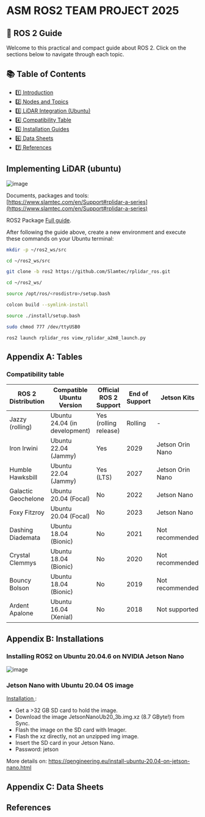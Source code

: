
# ASM ROS2 TEAM PROJECT 2025
## 🤖 ROS 2 Guide

Welcome to this practical and compact guide about ROS 2. Click on the sections below to navigate through each topic.

## 📚 Table of Contents

- [1️⃣ Introduction](01_intro.md)
- [2️⃣ Nodes and Topics](02_nodes_topics.md)
- [3️⃣ LiDAR Integration (Ubuntu)](03_lidar.md)
- [4️⃣ Compatibility Table](04_compatibility.md)
- [5️⃣ Installation Guides](05_install.md)
- [6️⃣ Data Sheets](06_datasheet.md)
- [7️⃣ References](07_references.md)


## Implementing LiDAR (ubuntu)
![image](https://github.com/user-attachments/assets/bb9dfcd6-6884-4252-855d-483c64913795)

Documents, packages and tools: [https://www.slamtec.com/en/Support#rplidar-a-series](https://www.slamtec.com/en/Support#rplidar-a-series)

ROS2 Package [Full guide](https://github.com/Slamtec/rplidar_ros/tree/ros2).

After following the guide above, create a new environment and execute these commands on your Ubuntu terminal:

````bash
mkdir -p ~/ros2_ws/src
````
````bash
cd ~/ros2_ws/src
````
````bash
git clone -b ros2 https://github.com/Slamtec/rplidar_ros.git
````
````bash
cd ~/ros2_ws/
````
````bash
source /opt/ros/<rosdistro>/setup.bash
````
````bash
colcon build --symlink-install
````
````bash
source ./install/setup.bash
````
````bash
sudo chmod 777 /dev/ttyUSB0
````
````bash
ros2 launch rplidar_ros view_rplidar_a2m8_launch.py
````

## Appendix A: Tables
### Compatibility table

| ROS 2 Distribution     | Compatible Ubuntu Version          | Official ROS 2 Support | End of Support | Jetson Kits        | MATLAB         |
|------------------------|------------------------------------|------------------------|----------------|--------------------|----------------|
| Jazzy (rolling)        | Ubuntu 24.04 (in development)      | Yes (rolling release) | Rolling        | -                  | Not yet        |
| Iron Irwini            | Ubuntu 22.04 (Jammy)               | Yes                   | 2029           | Jetson Orin Nano   | Planned/Partial|
| Humble Hawksbill       | Ubuntu 22.04 (Jammy)               | Yes (LTS)             | 2027           | Jetson Orin Nano   | Yes            |
| Galactic Geochelone    | Ubuntu 20.04 (Focal)               | No                    | 2022           | Jetson Nano        | Yes            |
| Foxy Fitzroy           | Ubuntu 20.04 (Focal)               | No                    | 2023           | Jetson Nano        | Yes            |
| Dashing Diademata      | Ubuntu 18.04 (Bionic)              | No                    | 2021           | Not recommended    | Legacy         |
| Crystal Clemmys        | Ubuntu 18.04 (Bionic)              | No                    | 2020           | Not recommended    | No             |
| Bouncy Bolson          | Ubuntu 18.04 (Bionic)              | No                    | 2019           | Not recommended    | No             |
| Ardent Apalone         | Ubuntu 16.04 (Xenial)              | No                    | 2018           | Not supported      | No             |


## Appendix B: Installations
### Installing ROS2 on Ubuntu 20.04.6 on NVIDIA Jetson Nano

![image](https://github.com/user-attachments/assets/c0bb7570-e373-4814-b670-85ec30277220)

### Jetson Nano with Ubuntu 20.04 OS image

[Installation ](https://github.com/Qengineering/Jetson-Nano-Ubuntu-20-image?tab=readme-ov-file#installation):

- Get a >32 GB SD card to hold the image. 
- Download the image JetsonNanoUb20_3b.img.xz (8.7 GByte!) from Sync. 
- Flash the image on the SD card with Imager.
- Flash the xz directly, not an unzipped img image. 
- Insert the SD card in your Jetson Nano. 
- Password: jetson

More details on: https://qengineering.eu/install-ubuntu-20.04-on-jetson-nano.html

## Appendix C: Data Sheets
## References
